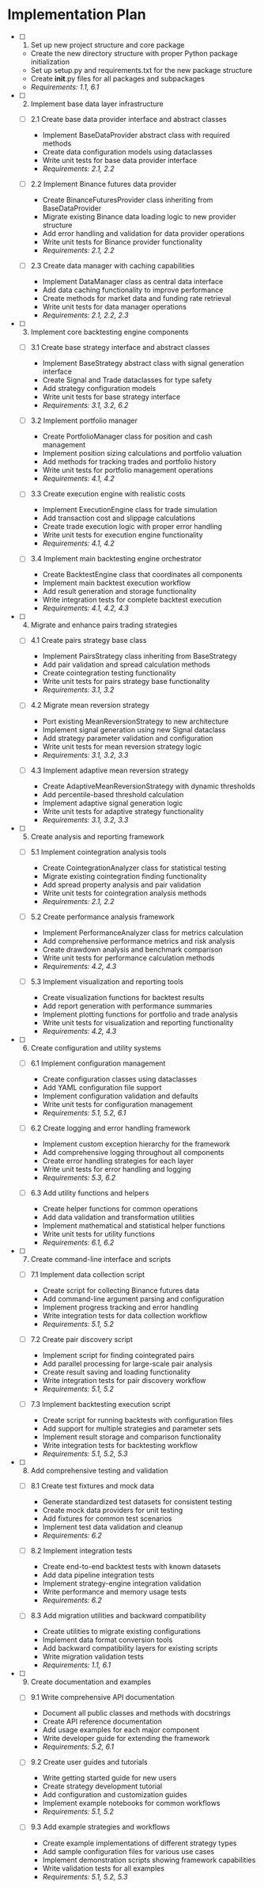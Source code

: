 # Implementation Plan

- [ ] 1. Set up new project structure and core package
  - Create the new directory structure with proper Python package initialization
  - Set up setup.py and requirements.txt for the new package structure
  - Create __init__.py files for all packages and subpackages
  - _Requirements: 1.1, 6.1_

- [ ] 2. Implement base data layer infrastructure
  - [ ] 2.1 Create base data provider interface and abstract classes
    - Implement BaseDataProvider abstract class with required methods
    - Create data configuration models using dataclasses
    - Write unit tests for base data provider interface
    - _Requirements: 2.1, 2.2_

  - [ ] 2.2 Implement Binance futures data provider
    - Create BinanceFuturesProvider class inheriting from BaseDataProvider
    - Migrate existing Binance data loading logic to new provider structure
    - Add error handling and validation for data provider operations
    - Write unit tests for Binance provider functionality
    - _Requirements: 2.1, 2.2_

  - [ ] 2.3 Create data manager with caching capabilities
    - Implement DataManager class as central data interface
    - Add data caching functionality to improve performance
    - Create methods for market data and funding rate retrieval
    - Write unit tests for data manager operations
    - _Requirements: 2.1, 2.2, 2.3_

- [ ] 3. Implement core backtesting engine components
  - [ ] 3.1 Create base strategy interface and abstract classes
    - Implement BaseStrategy abstract class with signal generation interface
    - Create Signal and Trade dataclasses for type safety
    - Add strategy configuration models
    - Write unit tests for base strategy interface
    - _Requirements: 3.1, 3.2, 6.2_

  - [ ] 3.2 Implement portfolio manager
    - Create PortfolioManager class for position and cash management
    - Implement position sizing calculations and portfolio valuation
    - Add methods for tracking trades and portfolio history
    - Write unit tests for portfolio management operations
    - _Requirements: 4.1, 4.2_

  - [ ] 3.3 Create execution engine with realistic costs
    - Implement ExecutionEngine class for trade simulation
    - Add transaction cost and slippage calculations
    - Create trade execution logic with proper error handling
    - Write unit tests for execution engine functionality
    - _Requirements: 4.1, 4.2_

  - [ ] 3.4 Implement main backtesting engine orchestrator
    - Create BacktestEngine class that coordinates all components
    - Implement main backtest execution workflow
    - Add result generation and storage functionality
    - Write integration tests for complete backtest execution
    - _Requirements: 4.1, 4.2, 4.3_

- [ ] 4. Migrate and enhance pairs trading strategies
  - [ ] 4.1 Create pairs strategy base class
    - Implement PairsStrategy class inheriting from BaseStrategy
    - Add pair validation and spread calculation methods
    - Create cointegration testing functionality
    - Write unit tests for pairs strategy base functionality
    - _Requirements: 3.1, 3.2_

  - [ ] 4.2 Migrate mean reversion strategy
    - Port existing MeanReversionStrategy to new architecture
    - Implement signal generation using new Signal dataclass
    - Add strategy parameter validation and configuration
    - Write unit tests for mean reversion strategy logic
    - _Requirements: 3.1, 3.2, 3.3_

  - [ ] 4.3 Implement adaptive mean reversion strategy
    - Create AdaptiveMeanReversionStrategy with dynamic thresholds
    - Add percentile-based threshold calculation
    - Implement adaptive signal generation logic
    - Write unit tests for adaptive strategy functionality
    - _Requirements: 3.1, 3.2, 3.3_

- [ ] 5. Create analysis and reporting framework
  - [ ] 5.1 Implement cointegration analysis tools
    - Create CointegrationAnalyzer class for statistical testing
    - Migrate existing cointegration finding functionality
    - Add spread property analysis and pair validation
    - Write unit tests for cointegration analysis methods
    - _Requirements: 2.1, 2.2_

  - [ ] 5.2 Create performance analysis framework
    - Implement PerformanceAnalyzer class for metrics calculation
    - Add comprehensive performance metrics and risk analysis
    - Create drawdown analysis and benchmark comparison
    - Write unit tests for performance calculation methods
    - _Requirements: 4.2, 4.3_

  - [ ] 5.3 Implement visualization and reporting tools
    - Create visualization functions for backtest results
    - Add report generation with performance summaries
    - Implement plotting functions for portfolio and trade analysis
    - Write unit tests for visualization and reporting functionality
    - _Requirements: 4.2, 4.3_

- [ ] 6. Create configuration and utility systems
  - [ ] 6.1 Implement configuration management
    - Create configuration classes using dataclasses
    - Add YAML configuration file support
    - Implement configuration validation and defaults
    - Write unit tests for configuration management
    - _Requirements: 5.1, 5.2, 6.1_

  - [ ] 6.2 Create logging and error handling framework
    - Implement custom exception hierarchy for the framework
    - Add comprehensive logging throughout all components
    - Create error handling strategies for each layer
    - Write unit tests for error handling and logging
    - _Requirements: 5.3, 6.2_

  - [ ] 6.3 Add utility functions and helpers
    - Create helper functions for common operations
    - Add data validation and transformation utilities
    - Implement mathematical and statistical helper functions
    - Write unit tests for utility functions
    - _Requirements: 6.1, 6.2_

- [ ] 7. Create command-line interface and scripts
  - [ ] 7.1 Implement data collection script
    - Create script for collecting Binance futures data
    - Add command-line argument parsing and configuration
    - Implement progress tracking and error handling
    - Write integration tests for data collection workflow
    - _Requirements: 5.1, 5.2_

  - [ ] 7.2 Create pair discovery script
    - Implement script for finding cointegrated pairs
    - Add parallel processing for large-scale pair analysis
    - Create result saving and loading functionality
    - Write integration tests for pair discovery workflow
    - _Requirements: 5.1, 5.2_

  - [ ] 7.3 Implement backtesting execution script
    - Create script for running backtests with configuration files
    - Add support for multiple strategies and parameter sets
    - Implement result storage and comparison functionality
    - Write integration tests for backtesting workflow
    - _Requirements: 5.1, 5.2, 5.3_

- [ ] 8. Add comprehensive testing and validation
  - [ ] 8.1 Create test fixtures and mock data
    - Generate standardized test datasets for consistent testing
    - Create mock data providers for unit testing
    - Add fixtures for common test scenarios
    - Implement test data validation and cleanup
    - _Requirements: 6.2_

  - [ ] 8.2 Implement integration tests
    - Create end-to-end backtest tests with known datasets
    - Add data pipeline integration tests
    - Implement strategy-engine integration validation
    - Write performance and memory usage tests
    - _Requirements: 6.2_

  - [ ] 8.3 Add migration utilities and backward compatibility
    - Create utilities to migrate existing configurations
    - Implement data format conversion tools
    - Add backward compatibility layers for existing scripts
    - Write migration validation tests
    - _Requirements: 1.1, 6.1_

- [ ] 9. Create documentation and examples
  - [ ] 9.1 Write comprehensive API documentation
    - Document all public classes and methods with docstrings
    - Create API reference documentation
    - Add usage examples for each major component
    - Write developer guide for extending the framework
    - _Requirements: 5.2, 6.1_

  - [ ] 9.2 Create user guides and tutorials
    - Write getting started guide for new users
    - Create strategy development tutorial
    - Add configuration and customization guides
    - Implement example notebooks for common workflows
    - _Requirements: 5.1, 5.2_

  - [ ] 9.3 Add example strategies and workflows
    - Create example implementations of different strategy types
    - Add sample configuration files for various use cases
    - Implement demonstration scripts showing framework capabilities
    - Write validation tests for all examples
    - _Requirements: 5.1, 5.2, 5.3_